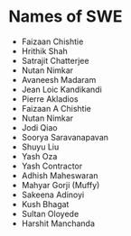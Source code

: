 # Names of SWE

* Faizaan Chishtie
* Hrithik Shah
* Satrajit Chatterjee
* Nutan Nimkar
* Avaneesh Madaram
* Jean Loic Kandikandi
* Pierre Akladios
* Faizaan A Chishtie
* Nutan Nimkar
* Jodi Qiao
* Soorya Saravanapavan
* Shuyu Liu
* Yash Oza
* Yash Contractor
* Adhish Maheswaran
* Mahyar Gorji (Muffy)
* Sakeena Adinoyi
* Kush Bhagat
* Sultan Oloyede
* Harshit Manchanda
